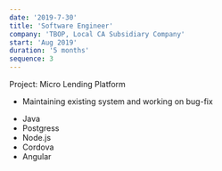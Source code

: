 ```yaml
---
date: '2019-7-30'
title: 'Software Engineer'
company: 'TBOP, Local CA Subsidiary Company'
start: 'Aug 2019'
duration: '5 months'
sequence: 3
---
```


Project: Micro Lending Platform

<ul class="job-desc">
<li>Maintaining existing system and working on bug-fix </li>
</ul>

<ul class="tags">
<li>Java</li>
<li>Postgress</li>
<li>Node.js</li>
<li>Cordova</li>
<li>Angular</li>
</ul>
